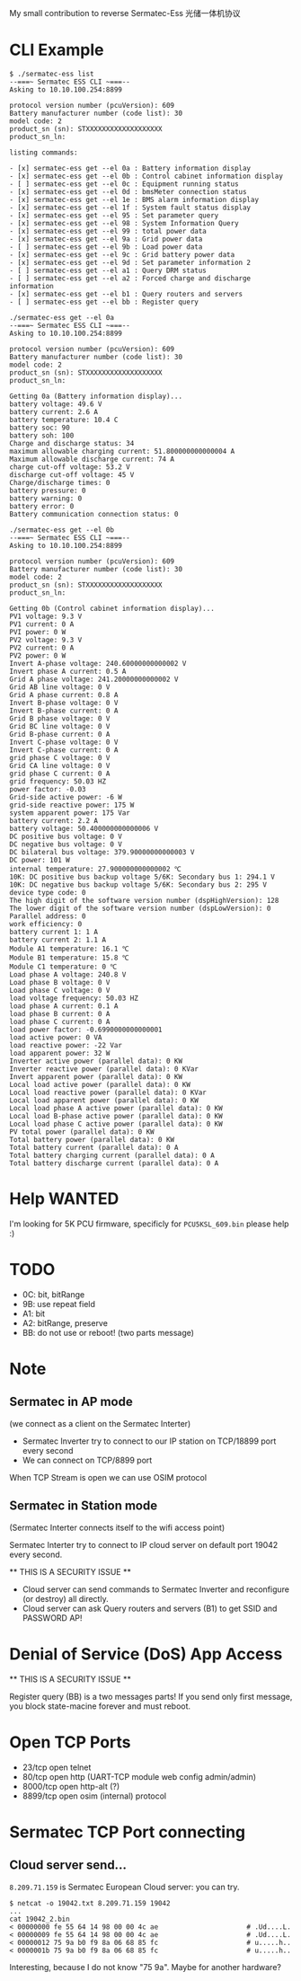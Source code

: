 My small contribution to reverse Sermatec-Ess 光储一体机协议

# CLI Example

```
$ ./sermatec-ess list
--===~ Sermatec ESS CLI ~===--
Asking to 10.10.100.254:8899

protocol version number (pcuVersion): 609
Battery manufacturer number (code list): 30
model code: 2
product_sn (sn): STXXXXXXXXXXXXXXXXXXX
product_sn_ln: 

listing commands:

- [x] sermatec-ess get --el 0a : Battery information display
- [x] sermatec-ess get --el 0b : Control cabinet information display
- [ ] sermatec-ess get --el 0c : Equipment running status
- [x] sermatec-ess get --el 0d : bmsMeter connection status
- [x] sermatec-ess get --el 1e : BMS alarm information display
- [x] sermatec-ess get --el 1f : System fault status display
- [x] sermatec-ess get --el 95 : Set parameter query
- [x] sermatec-ess get --el 98 : System Information Query
- [x] sermatec-ess get --el 99 : total power data
- [x] sermatec-ess get --el 9a : Grid power data
- [ ] sermatec-ess get --el 9b : Load power data
- [x] sermatec-ess get --el 9c : Grid battery power data
- [x] sermatec-ess get --el 9d : Set parameter information 2
- [ ] sermatec-ess get --el a1 : Query DRM status
- [ ] sermatec-ess get --el a2 : Forced charge and discharge information
- [x] sermatec-ess get --el b1 : Query routers and servers
- [ ] sermatec-ess get --el bb : Register query
```

```
./sermatec-ess get --el 0a
--===~ Sermatec ESS CLI ~===--
Asking to 10.10.100.254:8899

protocol version number (pcuVersion): 609
Battery manufacturer number (code list): 30
model code: 2
product_sn (sn): STXXXXXXXXXXXXXXXXXXX
product_sn_ln: 

Getting 0a (Battery information display)...
battery voltage: 49.6 V
battery current: 2.6 A
battery temperature: 10.4 C
battery soc: 90
battery soh: 100
Charge and discharge status: 34
maximum allowable charging current: 51.800000000000004 A
Maximum allowable discharge current: 74 A
charge cut-off voltage: 53.2 V
discharge cut-off voltage: 45 V
Charge/discharge times: 0
battery pressure: 0
battery warning: 0
battery error: 0
Battery communication connection status: 0
```

```
./sermatec-ess get --el 0b
--===~ Sermatec ESS CLI ~===--
Asking to 10.10.100.254:8899

protocol version number (pcuVersion): 609
Battery manufacturer number (code list): 30
model code: 2
product_sn (sn): STXXXXXXXXXXXXXXXXXXX
product_sn_ln: 

Getting 0b (Control cabinet information display)...
PV1 voltage: 9.3 V
PV1 current: 0 A
PVI power: 0 W
PV2 voltage: 9.3 V
PV2 current: 0 A
PV2 power: 0 W
Invert A-phase voltage: 240.60000000000002 V
Invert phase A current: 0.5 A
Grid A phase voltage: 241.20000000000002 V
Grid AB line voltage: 0 V
Grid A phase current: 0.8 A
Invert B-phase voltage: 0 V
Invert B-phase current: 0 A
Grid B phase voltage: 0 V
Grid BC line voltage: 0 V
Grid B-phase current: 0 A
Invert C-phase voltage: 0 V
Invert C-phase current: 0 A
grid phase C voltage: 0 V
Grid CA line voltage: 0 V
grid phase C current: 0 A
grid frequency: 50.03 HZ
power factor: -0.03
Grid-side active power: -6 W
grid-side reactive power: 175 W
system apparent power: 175 Var
battery current: 2.2 A
battery voltage: 50.400000000000006 V
DC positive bus voltage: 0 V
DC negative bus voltage: 0 V
DC bilateral bus voltage: 379.90000000000003 V
DC power: 101 W
internal temperature: 27.900000000000002 ℃
10K: DC positive bus backup voltage 5/6K: Secondary bus 1: 294.1 V
10K: DC negative bus backup voltage 5/6K: Secondary bus 2: 295 V
device type code: 0
The high digit of the software version number (dspHighVersion): 128
The lower digit of the software version number (dspLowVersion): 0
Parallel address: 0
work efficiency: 0
battery current 1: 1 A
battery current 2: 1.1 A
Module A1 temperature: 16.1 ℃
Module B1 temperature: 15.8 ℃
Module C1 temperature: 0 ℃
Load phase A voltage: 240.8 V
Load phase B voltage: 0 V
Load phase C voltage: 0 V
load voltage frequency: 50.03 HZ
load phase A current: 0.1 A
load phase B current: 0 A
load phase C current: 0 A
load power factor: -0.6990000000000001
load active power: 0 VA
load reactive power: -22 Var
load apparent power: 32 W
Inverter active power (parallel data): 0 KW
Inverter reactive power (parallel data): 0 KVar
Invert apparent power (parallel data): 0 KW
Local load active power (parallel data): 0 KW
Local load reactive power (parallel data): 0 KVar
Local load apparent power (parallel data): 0 KW
Local load phase A active power (parallel data): 0 KW
Local load B-phase active power (parallel data): 0 KW
Local load phase C active power (parallel data): 0 KW
PV total power (parallel data): 0 KW
Total battery power (parallel data): 0 KW
Total battery current (parallel data): 0 A
Total battery charging current (parallel data): 0 A
Total battery discharge current (parallel data): 0 A
```

# Help WANTED

I'm looking for 5K PCU firmware, specificly for `PCU5KSL_609.bin` please help :)

# TODO

- 0C: bit, bitRange
- 9B: use repeat field
- A1: bit
- A2: bitRange, preserve
- BB: do not use or reboot! (two parts message)

# Note

## Sermatec in AP mode

(we connect as a client on the Sermatec Interter)

- Sermatec Inverter try to connect to our IP station on TCP/18899 port every second
- We can connect on TCP/8899 port

When TCP Stream is open we can use OSIM protocol

## Sermatec in Station mode

(Sermatec Interter connects itself to the wifi access point)

Sermatec Interter try to connect to IP cloud server on default port 19042 every second.

** THIS IS A SECURITY ISSUE **

- Cloud server can send commands to Sermatec Inverter and reconfigure (or destroy) all directly.
- Cloud server can ask Query routers and servers (B1) to get SSID and PASSWORD AP!

# Denial of Service (DoS) App Access

** THIS IS A SECURITY ISSUE **

Register query (BB) is a two messages parts!
If you send only first message, you block state-macine forever and must reboot.

# Open TCP Ports

- 23/tcp   open  telnet
- 80/tcp   open  http (UART-TCP module web config admin/admin)
- 8000/tcp open  http-alt (?)
- 8899/tcp open  osim (internal) protocol

# Sermatec TCP Port connecting

## Cloud server send...

`8.209.71.159` is Sermatec European Cloud server: you can try.

```
$ netcat -o 19042.txt 8.209.71.159 19042
...
cat 19042_2.bin 
< 00000000 fe 55 64 14 98 00 00 4c ae                      # .Ud....L.
< 00000009 fe 55 64 14 98 00 00 4c ae                      # .Ud....L.
< 00000012 75 9a b0 f9 8a 06 68 85 fc                      # u.....h..
< 0000001b 75 9a b0 f9 8a 06 68 85 fc                      # u.....h..
```

Interesting, because I do not know "75 9a". Maybe for another hardware?
